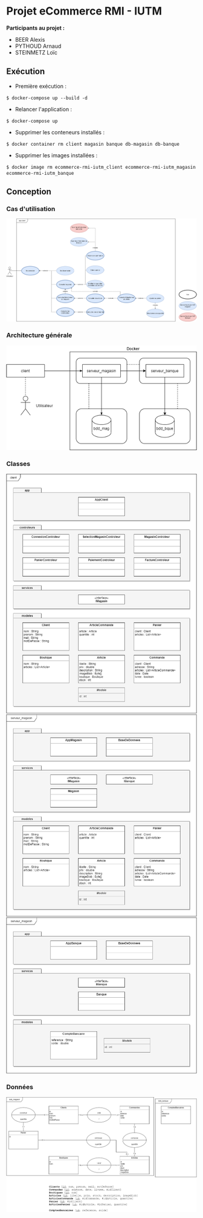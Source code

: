 # Projet eCommerce RMI - IUTM

**Participants au projet :**

- BEER Alexis
- PYTHOUD Arnaud
- STEINMETZ Loïc

## Exécution

- Première exécution :

```
$ docker-compose up --build -d
```

- Relancer l'application : 

```
$ docker-compose up
```

- Supprimer les conteneurs installés :

```
$ docker container rm client magasin banque db-magasin db-banque
```

- Supprimer les images installées :

```
$ docker image rm ecommerce-rmi-iutm_client ecommerce-rmi-iutm_magasin ecommerce-rmi-iutm_banque
```

## Conception

### Cas d'utilisation

![cas d'utilisation](img-readme/conception-projet-cas-dutilisation.png)

### Architecture générale

![architecture](img-readme/conception-projet-archi.png)

### Classes

![classes-1](img-readme/conception-projet-apps-1.png)
![classes-1](img-readme/conception-projet-apps-2.png)
![classes-3](img-readme/conception-projet-apps-3.png)

### Données

![données](img-readme/conception-projet-donnees.png)